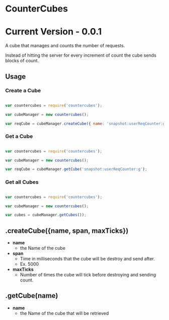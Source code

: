 # CounterCubes
# Current Version - 0.0.1

A cube that manages and counts the number of requests.

Instead of hitting the server for every increment of count the cube sends blocks of count.

## Usage

### Create a Cube
```js

var countercubes = require('countercubes');

var cubeManager = new countercubes();

var reqCube = cubeManager.createCube({ name: 'snapshot:userReqCounter:g', span: 2000, maxTicks: 60 });

```

### Get a Cube
```js

var countercubes = require('countercubes');

var cubeManager = new countercubes();

var reqCube = cubeManager.getCube('snapshot:userReqCounter:g');

```

### Get all Cubes
```js

var countercubes = require('countercubes');

var cubeManager = new countercubes();

var cubes = cubeManager.getCubes());

```

## .createCube({name, span, maxTicks})
* **name**
  * the Name of the cube
* **span**
  * Time in milliseconds that the cube will be destroy and send after.
  * Ex. 5000
* **maxTicks**
  * Number of times the cube will tick before destroying and sending count.

## .getCube(name)
* **name**
  * the Name of the cube that will be retrieved
